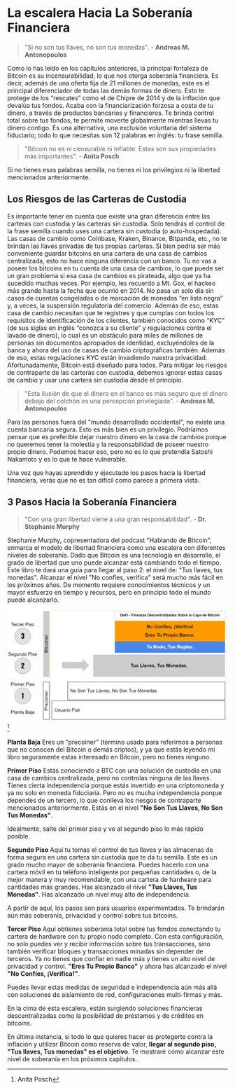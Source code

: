# La escalera Hacia La Soberanía Financiera

> "Si no son tus llaves, no son tus monedas". - **Andreas M. Antonopoulos**

Como lo has leído en los capítulos anteriores, la principal fortaleza de Bitcoin es su incensurabilidad, lo que nos otorga soberanía financiera. Es decir, además de una oferta fija de 21 millones de monedas, este es el principal diferenciador de todas las demás formas de dinero. Esto te protege de los “rescates” como el de Chipre de 2014 y de la inflación que devalúa tus fondos. Acaba con la financiarización forzosa a costa de tu dinero, a través de productos bancarios y financieros. Te brinda control total sobre tus fondos, te permite moverte globalmente mientras llevas tu dinero contigo. Es una alternativa, una exclusión voluntaria del sistema fiduciario; todo lo que necesitas son 12 palabras en inglés: tu frase semilla.

> "Bitcoin no es ni censurable ni inflable. Estas son sus propiedades más importantes". - **Anita Posch**

Si no tienes esas palabras semilla, no tienes ni los privilegios ni la libertad mencionados anteriormente.

## Los Riesgos de las Carteras de Custodia
Es importante tener en cuenta que existe una gran diferencia entre las carteras con custodia y las carteras sin custodia. Solo tendrás el control de la frase semilla cuando uses una cartera sin custodia (o auto-hospedada). Las casas de cambio como Coinbase, Kraken, Binance, Bitpanda, etc., no te brindan las llaves privadas de tus propias carteras. Si bien podría ser más conveniente guardar bitcoins en una cartera de una casa de cambios centralizada, esto no hace ninguna diferencia con un banco. Tu no vas a poseer los bitcoins en tu cuenta de una casa de cambios, lo que puede ser un gran problema si esa casa de cambios es pirateada, algo que ya ha sucedido muchas veces. Por ejemplo, les recuerdo a Mt. Gox, el hackeo más grande hasta la fecha que ocurrió en 2014. No pasa un solo día sin casos de cuentas congeladas o de marcación de monedas “en lista negra” y, a veces, la suspensión regulatoria del comercio. Además de eso, estas casa de cambio necesitan que te registres y que cumplas con todos los requisitos de identificación de los clientes, también conocidos como “KYC” (de sus siglas en inglés “conozca a su cliente” y regulaciones contra el lavado de dinero), lo cual es un obstáculo para miles de millones de personas sin documentos apropiados de identidad, excluyéndoles de la banca y ahora del uso de casas de cambio criptográficas también. Además de eso, estas regulaciones KYC están invadiendo nuestra privacidad. Afortunadamente, Bitcoin está diseñado para todos. Para mitigar los riesgos de contraparte de las carteras con custodia, debemos ignorar estas casas de cambio y usar una cartera sin custodia desde el principio.

> "Esta ilusión de que el dinero en el banco es más seguro que el dinero debajo del colchón es una percepción privilegiada". - **Andreas M. Antonopoulos**

Para las personas fuera del "mundo desarrollado occidental", no existe una cuenta bancaria segura. Esto es más bien es un privilegio. Podríamos pensar que es preferible dejar nuestro dinero en la casa de cambios porque no queremos tener la molestia y la responsabilidad de poseer nuestro propio dinero. Podemos hacer eso, pero no es lo que pretendía Satoshi Nakamoto y es lo que te hace vulnerable.

Una vez que hayas aprendido y ejecutado los pasos hacia la libertad financiera, verás que no es tan difícil como parece a primera vista.

## 3 Pasos Hacia la Soberanía Financiera

> "Con una gran libertad viene a una gran responsabilidad". - **Dr. Stephanie Murphy**

Stephanie Murphy, copresentadora del podcast "Hablando de Bitcoin", enmarca el modelo de libertad financiera como una escalera con diferentes niveles de soberanía. Dado que Bitcoin es una tecnología en desarrollo, el grado de libertad que uno puede alcanzar está cambiando todo el tiempo. Este libro te dará una guía para llegar al paso 2: el nivel de: "Tus llaves, tus monedas". Alcanzar el nivel "No confíes, verifica" será mucho más fácil en los próximos años. De momento requiere conocimientos técnicos y un mayor esfuerzo en tiempo y recursos, pero en principio todo el mundo puede alcanzarlo.

![3 pasos hacia la soberanía financiera](assets/_staircase-sovereignty-3-steps.png) [^68]

**Planta Baja** Eres un “precoiner” (termino usado para referirnos a personas que no conocen del Bitcoin o demás criptos), y ya que estás leyendo mi libro seguramente estas interesado en Bitcoin, pero no tienes ninguno.

**Primer Piso** Estás conociendo a BTC con una solución de custodia en una casa de cambios centralizada, pero no controlas ninguna de las llaves. Tienes cierta independencia porque estás invertido en una criptomoneda y ya no solo en moneda fiduciaria. Pero no es mucha independencia porque dependes de un tercero, lo que conlleva los riesgos de contraparte mencionados anteriormente. Estás en el nivel **"No Son Tus Llaves, No Son Tus Monedas"**.

Idealmente, salte del primer piso y ve al segundo piso lo más rápido posible.

**Segundo Piso** Aquí tu tomas el control de tus llaves y las almacenas de forma segura en una cartera sin custodia que te da tu semilla. Este es un grado mucho mayor de soberanía financiera. Puedes hacerlo con una cartera móvil en tu teléfono inteligente por pequeñas cantidades o, de la mejor manera y muy recomendable, con una cartera de hardware para cantidades más grandes. Has alcanzado el nivel **"Tus Llaves, Tus Monedas"**. Has alcanzado un nivel muy alto de independencia.

A partir de aquí, los pasos son para usuarios experimentados. Te brindarán aún más soberanía, privacidad y control sobre tus bitcoins.

**Tercer Piso** Aquí obtienes soberanía total sobre tus fondos conectando tu cartera de hardware con tu propio nodo completo. Con esta configuración, no solo puedes ver y recibir información sobre tus transacciones, sino también verificar bloques y transacciones minadas sin depender de terceros. Ya no tienes que confiar en nadie más y tienes un alto nivel de privacidad y control. **"Eres Tu Propio Banco"** y ahora has alcanzado el nivel **"No Confíes, ¡Verifica!"**.

Puedes llevar estas medidas de seguridad e independencia aún más allá con soluciones de aislamiento de red, configuraciones multi-firmas y más.

En la cima de esta escalera, están surgiendo soluciones financieras descentralizadas como la posibilidad de préstamos y de créditos en bitcoins.

En última instancia, si todo lo que quieres hacer es protegerte contra la inflación y utilizar Bitcoin como reserva de valor, **llegar al segundo piso, "Tus llaves, Tus monedas" es el objetivo**. Te mostraré cómo alcanzar este nivel de soberanía en los próximos capítulos.

[^68]: Anita Posch
